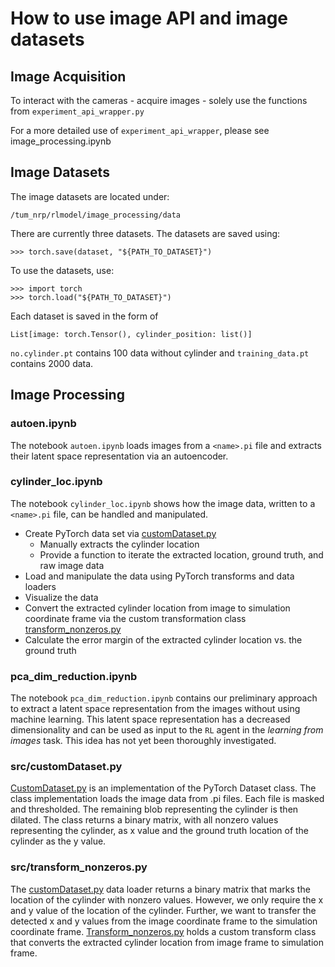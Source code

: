 # How to use image API and image datasets

## Image Acquisition

To interact with the cameras - acquire images - solely use the functions from `experiment_api_wrapper.py`

For a more detailed use of `experiment_api_wrapper`, please see image_processing.ipynb

## Image Datasets
The image datasets are located under: 
```
/tum_nrp/rlmodel/image_processing/data
```

There are currently three datasets. The datasets are saved using:
```
>>> torch.save(dataset, "${PATH_TO_DATASET}")
```

To use the datasets, use:
```
>>> import torch
>>> torch.load("${PATH_TO_DATASET}")
```

Each dataset is saved in the form of 
```
List[image: torch.Tensor(), cylinder_position: list()]
```

`no.cylinder.pt` contains 100 data without cylinder and `training_data.pt` contains 2000 data. 


## Image Processing

### autoen.ipynb

The notebook `autoen.ipynb` loads images from a `<name>.pi` file and extracts their latent space representation via an autoencoder.

###  cylinder_loc.ipynb


The notebook `cylinder_loc.ipynb` shows how the image data, written to a `<name>.pi` file, can be handled and manipulated.

* Create PyTorch data set via [customDataset.py](https://gitlab.lrz.de/cmlr_ss_21/G2_ReachingTask/-/blob/master/rlmodel/image_processing/src/custom_dataset.py)
  * Manually extracts the cylinder location
  * Provide a function to iterate the extracted location, ground truth, and raw image data
* Load and manipulate the data using PyTorch transforms and data loaders
* Visualize the data
* Convert the extracted cylinder location from image to simulation coordinate frame via the custom transformation class [transform_nonzeros.py](https://gitlab.lrz.de/cmlr_ss_21/G2_ReachingTask/-/blob/master/rlmodel/image_processing/src/transform_nonzeros.py)
* Calculate the error margin of the extracted cylinder location vs. the ground truth

### pca_dim_reduction.ipynb

The notebook `pca_dim_reduction.ipynb` contains our preliminary approach to extract a latent space representation from the images without using machine learning. This latent space representation has a decreased dimensionality and can be used as input to the `RL` agent in the _learning from images_ task. This idea has not yet been thoroughly investigated.

### src/customDataset.py
[CustomDataset.py](https://gitlab.lrz.de/cmlr_ss_21/G2_ReachingTask/-/blob/master/rlmodel/image_processing/src/custom_dataset.py) is an implementation of the PyTorch Dataset class. The class implementation loads the image data from .pi files. Each file is masked and thresholded. The remaining blob representing the cylinder is then dilated. The class returns a binary matrix, with all nonzero values representing the cylinder, as x value and the ground truth location of the cylinder as the y value.

### src/transform_nonzeros.py

The [customDataset.py](https://gitlab.lrz.de/cmlr_ss_21/G2_ReachingTask/-/blob/master/rlmodel/image_processing/src/custom_dataset.py) data loader returns a binary matrix that marks the location of the cylinder with nonzero values.
However, we only require the x and y value of the location of the cylinder. Further, we want to transfer the detected x and y values from the image coordinate frame to the simulation coordinate frame. [Transform_nonzeros.py](https://gitlab.lrz.de/cmlr_ss_21/G2_ReachingTask/-/blob/master/rlmodel/image_processing/src/transform_nonzeros.py) holds a custom transform class that converts the extracted cylinder location from image frame to simulation frame.
